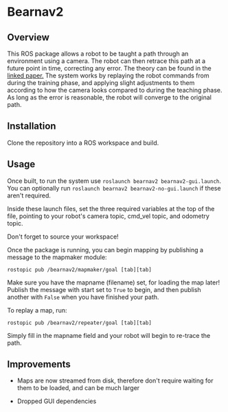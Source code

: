 # Bearnav2

## Overview

This ROS package allows a robot to be taught a path through an environment using a camera.
The robot can then retrace this path at a future point in time, correcting any error.
The theory can be found in the [linked paper.](http://eprints.lincoln.ac.uk/12501/7/surfnav_2010_JFR.pdf)
The system works by replaying the robot commands from during the training phase, and applying slight adjustments to them according to how the camera looks compared to during the teaching phase.
As long as the error is reasonable, the robot will converge to the original path.

## Installation

Clone the repository into a ROS workspace and build.


## Usage

Once built, to run the system use `roslaunch bearnav2 bearnav2-gui.launch`.
You can optionally run `roslaunch bearnav2 bearnav2-no-gui.launch` if these aren't required.

Inside these launch files, set the three required variables at the top of the file, pointing to your robot's camera topic, cmd\_vel topic, and odometry topic.

Don't forget to source your workspace!

Once the package is running, you can begin mapping by publishing a message to the mapmaker module:

`rostopic pub /bearnav2/mapmaker/goal [tab][tab]`

Make sure you have the mapname (filename) set, for loading the map later!
Publish the message with start set to `True` to begin, and then publish another with `False` when you have finished your path.

To replay a map, run:

`rostopic pub /bearnav2/repeater/goal [tab][tab]`

Simply fill in the mapname field and your robot will begin to re-trace the path.

## Improvements

 - Maps are now streamed from disk, therefore don't require waiting for them to be loaded, and can be much larger

 - Dropped GUI dependencies
